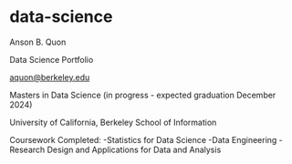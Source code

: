 # data-science
Anson B. Quon

Data Science Portfolio

aquon@berkeley.edu

Masters in Data Science (in progress - expected graduation December 2024)

University of California, Berkeley
School of Information

Coursework Completed:
-Statistics for Data Science
-Data Engineering
-Research Design and Applications for Data and Analysis
